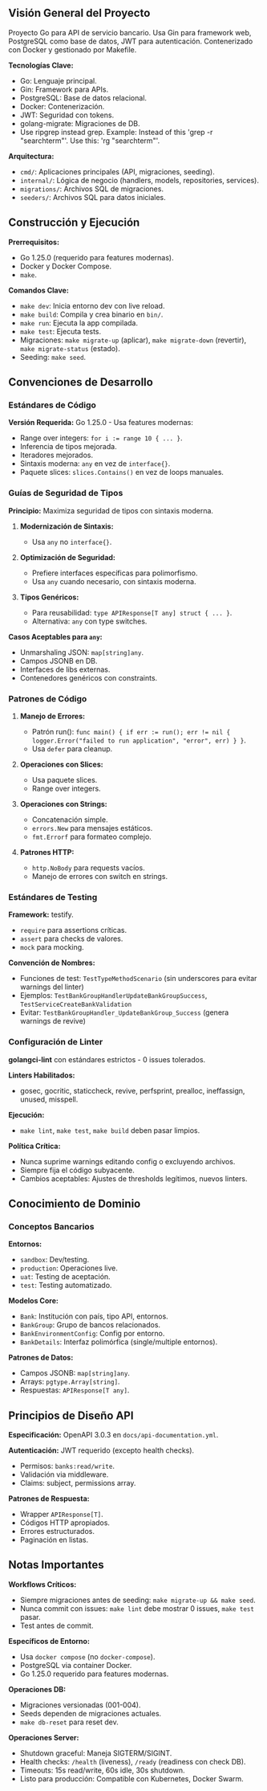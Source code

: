 ## Visión General del Proyecto

Proyecto Go para API de servicio bancario. Usa Gin para framework web, PostgreSQL como base de datos, JWT para autenticación. Contenerizado con Docker y gestionado por Makefile.

**Tecnologías Clave:**
- Go: Lenguaje principal.
- Gin: Framework para APIs.
- PostgreSQL: Base de datos relacional.
- Docker: Contenerización.
- JWT: Seguridad con tokens.
- golang-migrate: Migraciones de DB.
- Use ripgrep instead grep. Example: Instead of this 'grep -r "searchterm"'. Use this:  'rg "searchterm"'.

**Arquitectura:**
- `cmd/`: Aplicaciones principales (API, migraciones, seeding).
- `internal/`: Lógica de negocio (handlers, models, repositories, services).
- `migrations/`: Archivos SQL de migraciones.
- `seeders/`: Archivos SQL para datos iniciales.

## Construcción y Ejecución

**Prerrequisitos:**
- Go 1.25.0 (requerido para features modernas).
- Docker y Docker Compose.
- `make`.

**Comandos Clave:**
- `make dev`: Inicia entorno dev con live reload.
- `make build`: Compila y crea binario en `bin/`.
- `make run`: Ejecuta la app compilada.
- `make test`: Ejecuta tests.
- Migraciones: `make migrate-up` (aplicar), `make migrate-down` (revertir), `make migrate-status` (estado).
- Seeding: `make seed`.

## Convenciones de Desarrollo

### Estándares de Código

**Versión Requerida:** Go 1.25.0 - Usa features modernas:
- Range over integers: `for i := range 10 { ... }`.
- Inferencia de tipos mejorada.
- Iteradores mejorados.
- Sintaxis moderna: `any` en vez de `interface{}`.
- Paquete slices: `slices.Contains()` en vez de loops manuales.

### Guías de Seguridad de Tipos

**Principio:** Maximiza seguridad de tipos con sintaxis moderna.

1. **Modernización de Sintaxis:**
   - Usa `any` no `interface{}`.

2. **Optimización de Seguridad:**
   - Prefiere interfaces específicas para polimorfismo.
   - Usa `any` cuando necesario, con sintaxis moderna.

3. **Tipos Genéricos:**
   - Para reusabilidad: `type APIResponse[T any] struct { ... }`.
   - Alternativa: `any` con type switches.

**Casos Aceptables para `any`:**
- Unmarshaling JSON: `map[string]any`.
- Campos JSONB en DB.
- Interfaces de libs externas.
- Contenedores genéricos con constraints.

### Patrones de Código

1. **Manejo de Errores:**
   - Patrón run(): `func main() { if err := run(); err != nil { logger.Error("failed to run application", "error", err) } }`.
   - Usa `defer` para cleanup.

2. **Operaciones con Slices:**
   - Usa paquete slices.
   - Range over integers.

3. **Operaciones con Strings:**
   - Concatenación simple.
   - `errors.New` para mensajes estáticos.
   - `fmt.Errorf` para formateo complejo.

4. **Patrones HTTP:**
   - `http.NoBody` para requests vacíos.
   - Manejo de errores con switch en strings.

### Estándares de Testing

**Framework:** testify.
- `require` para assertions críticas.
- `assert` para checks de valores.
- `mock` para mocking.

**Convención de Nombres:**
- Funciones de test: `TestTypeMethodScenario` (sin underscores para evitar warnings del linter)
- Ejemplos: `TestBankGroupHandlerUpdateBankGroupSuccess`, `TestServiceCreateBankValidation`
- Evitar: `TestBankGroupHandler_UpdateBankGroup_Success` (genera warnings de revive)

### Configuración de Linter

**golangci-lint** con estándares estrictos - 0 issues tolerados.

**Linters Habilitados:**
- gosec, gocritic, staticcheck, revive, perfsprint, prealloc, ineffassign, unused, misspell.

**Ejecución:**
- `make lint`, `make test`, `make build` deben pasar limpios.

**Política Crítica:**
- Nunca suprime warnings editando config o excluyendo archivos.
- Siempre fija el código subyacente.
- Cambios aceptables: Ajustes de thresholds legítimos, nuevos linters.

## Conocimiento de Dominio

### Conceptos Bancarios

**Entornos:**
- `sandbox`: Dev/testing.
- `production`: Operaciones live.
- `uat`: Testing de aceptación.
- `test`: Testing automatizado.

**Modelos Core:**
- `Bank`: Institución con país, tipo API, entornos.
- `BankGroup`: Grupo de bancos relacionados.
- `BankEnvironmentConfig`: Config por entorno.
- `BankDetails`: Interfaz polimórfica (single/multiple entornos).

**Patrones de Datos:**
- Campos JSONB: `map[string]any`.
- Arrays: `pgtype.Array[string]`.
- Respuestas: `APIResponse[T any]`.

## Principios de Diseño API

**Especificación:** OpenAPI 3.0.3 en `docs/api-documentation.yml`.

**Autenticación:** JWT requerido (excepto health checks).
- Permisos: `banks:read/write`.
- Validación via middleware.
- Claims: subject, permissions array.

**Patrones de Respuesta:**
- Wrapper `APIResponse[T]`.
- Códigos HTTP apropiados.
- Errores estructurados.
- Paginación en listas.

## Notas Importantes

**Workflows Críticos:**
- Siempre migraciones antes de seeding: `make migrate-up && make seed`.
- Nunca commit con issues: `make lint` debe mostrar 0 issues, `make test` pasar.
- Test antes de commit.

**Específicos de Entorno:**
- Usa `docker compose` (no `docker-compose`).
- PostgreSQL via container Docker.
- Go 1.25.0 requerido para features modernas.

**Operaciones DB:**
- Migraciones versionadas (001-004).
- Seeds dependen de migraciones actuales.
- `make db-reset` para reset dev.

**Operaciones Server:**
- Shutdown graceful: Maneja SIGTERM/SIGINT.
- Health checks: `/health` (liveness), `/ready` (readiness con check DB).
- Timeouts: 15s read/write, 60s idle, 30s shutdown.
- Listo para producción: Compatible con Kubernetes, Docker Swarm.
